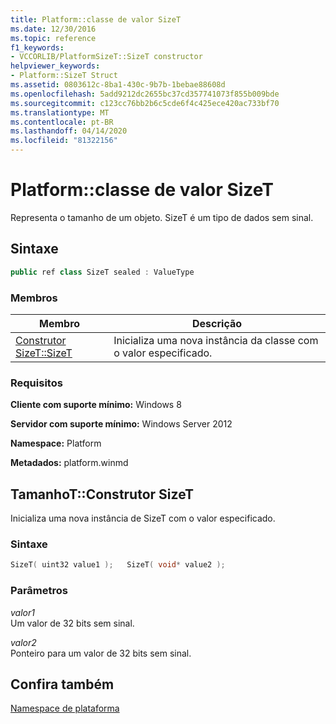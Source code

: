 ```yaml
---
title: Platform::classe de valor SizeT
ms.date: 12/30/2016
ms.topic: reference
f1_keywords:
- VCCORLIB/PlatformSizeT::SizeT constructor
helpviewer_keywords:
- Platform::SizeT Struct
ms.assetid: 0803612c-8ba1-430c-9b7b-1bebae88608d
ms.openlocfilehash: 5add9212dc2655bc37cd357741073f855b009bde
ms.sourcegitcommit: c123cc76bb2b6c5cde6f4c425ece420ac733bf70
ms.translationtype: MT
ms.contentlocale: pt-BR
ms.lasthandoff: 04/14/2020
ms.locfileid: "81322156"
---
```

# <a name="platformsizet-value-class"></a>Platform::classe de valor SizeT

Representa o tamanho de um objeto. SizeT é um tipo de dados sem sinal.

## <a name="syntax"></a>Sintaxe

```cpp
public ref class SizeT sealed : ValueType
```

### <a name="members"></a>Membros

|Membro|Descrição|
|------------|-----------------|
|[Construtor SizeT::SizeT](#ctor)|Inicializa uma nova instância da classe com o valor especificado.|

### <a name="requirements"></a>Requisitos

**Cliente com suporte mínimo:** Windows 8

**Servidor com suporte mínimo:** Windows Server 2012

**Namespace:** Platform

**Metadados:** platform.winmd

## <a name="sizetsizet-constructor"></a><a name="ctor"></a>TamanhoT::Construtor SizeT

Inicializa uma nova instância de SizeT com o valor especificado.

### <a name="syntax"></a>Sintaxe

```cpp
SizeT( uint32 value1 );   SizeT( void* value2 );
```

### <a name="parameters"></a>Parâmetros

*valor1*<br/>
Um valor de 32 bits sem sinal.

*valor2*<br/>
Ponteiro para um valor de 32 bits sem sinal.

## <a name="see-also"></a>Confira também

[Namespace de plataforma](../cppcx/platform-namespace-c-cx.md)
